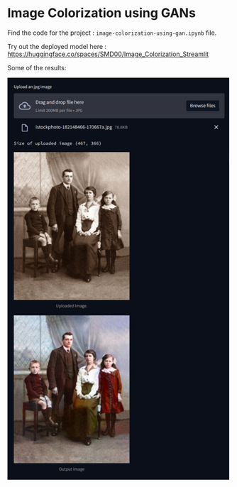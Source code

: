 # Image Colorization using GANs
Find the code for the project : `image-colorization-using-gan.ipynb` file.

Try out the deployed model here : https://huggingface.co/spaces/SMD00/Image_Colorization_Streamlit

Some of the results: 

<img src="https://github.com/SahilDanayak/Image-Colorisation-using-GAN/blob/main/image-colorization-demo-img.png" width="500" alt="Demo Image">

